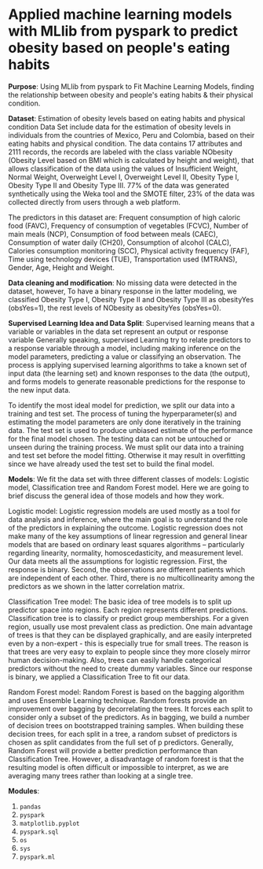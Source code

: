 # Applied machine learning models with MLlib from pyspark to predict obesity based on people's eating habits

**Purpose**: Using MLlib from pyspark to Fit Machine Learning Models, finding the relationship between obesity and people's eating habits & their physical condition.

**Dataset**: Estimation of obesity levels based on eating habits and physical condition Data Set include data for the estimation of obesity levels in individuals from the countries of Mexico, Peru and Colombia, based on their eating habits and physical condition. The data contains 17 attributes and 2111 records, the records are labeled with the class variable NObesity (Obesity Level based on BMI which is calculated by height and weight), that allows classification of the data using the values of Insufficient Weight, Normal Weight, Overweight Level I, Overweight Level II, Obesity Type I, Obesity Type II and Obesity Type III. 77% of the data was generated synthetically using the Weka tool and the SMOTE filter, 23% of the data was collected directly from users through a web platform.</b>

The predictors in this dataset are: Frequent consumption of high caloric food (FAVC), Frequency of consumption of vegetables (FCVC), Number of main meals (NCP), Consumption of food between meals (CAEC), Consumption of water daily (CH20), Consumption of alcohol (CALC), Calories consumption monitoring (SCC), Physical activity frequency (FAF), Time using technology devices (TUE), Transportation used (MTRANS), Gender, Age, Height and Weight.

**Data cleaning and modification**: No missing data were detected in the dataset, however, To have a binary response in the latter modeling, we classified Obesity Type I, Obesity Type II and Obesity Type III as obesityYes (obsYes=1), the rest levels of NObesity as obesityYes (obsYes=0).

**Supervised Learning Idea and Data Split**: Supervised learning means that a variable or variables in the data set represent an output or response variable Generally speaking, supervised Learning try to relate predictors to a response variable through a model, including making inference on the model parameters, predicting a value or classifying an observation. The process is applying supervised learning algorithms to take a known set of input data (the learning set) and known responses to the data (the output), and forms models to generate reasonable predictions for the response to the new input data.

To identify the most ideal model for prediction, we split our data into a training and test set. The process of tuning the hyperparameter(s) and estimating the model parameters are only done iteratively in the training data. The test set is used to produce unbiased estimate of the performance for the final model chosen. The testing data can not be untouched or unseen during the training process. We must split our data into a training and test set before the model fitting. Otherwise it may result in overfitting since we have already used the test set to build the final model.

**Models**: We fit the data set with three different classes of models: Logistic model, Classification tree and Random Forest model. Here we are going to brief discuss the general idea of those models and how they work.

Logistic model: Logistic regression models are used mostly as a tool for data analysis and inference, where the main goal is to understand the role of the predictors in explaining the outcome. Logistic regression does not make many of the key assumptions of linear regression and general linear models that are based on ordinary least squares algorithms – particularly regarding linearity, normality, homoscedasticity, and measurement level. Our data meets all the assumptions for logistic regression. First, the response is binary. Second, the observations are different patients which are independent of each other. Third, there is no multicollinearity among the predictors as we shown in the latter correlation matrix.

Classification Tree model: The basic idea of tree models is to split up predictor space into regions. Each region represents different predictions. Classification tree is to classify or predict group memberships. For a given region, usually use most prevalent class as prediction. One main advantage of trees is that they can be displayed graphically, and are easily interpreted even by a non-expert - this is especially true for small trees. The reason is that trees are very easy to explain to people since they more closely mirror human decision-making. Also, trees can easily handle categorical predictors without the need to create dummy variables. Since our response is binary, we applied a Classification Tree to fit our data.

Random Forest model: Random Forest is based on the bagging algorithm and uses Ensemble Learning technique. Random forests provide an improvement over bagging by decorrelating the trees. It forces each split to consider only a subset of the predictors. As in bagging, we build a number of decision trees on bootstrapped training samples. When building these decision trees, for each split in a tree, a random subset of predictors is chosen as split candidates from the full set of p predictors. Generally, Random Forest will provide a better prediction performance than Classification Tree. However, a disadvantage of random forest is that the resulting model is often difficult or impossible to interpret, as we are averaging many trees rather than looking at a single tree.

**Modules**:

1. `pandas`
2. `pyspark`
3. `matplotlib.pyplot`
4. `pyspark.sql`
5. `os`
6. `sys`
7. `pyspark.ml`
